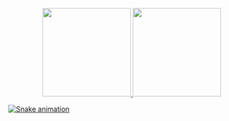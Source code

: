 <div align="center">
  <a href="https://github.com/Lcsbg16">
  <img height="180em" src="https://github-readme-stats.vercel.app/api?username=Lcsbg16&show_icons=true&theme=slateorange&include_all_commits=true&count_private=true"/>
  <img height="180em" src="https://github-readme-stats.vercel.app/api/top-langs/?username=Lcsbg16&layout=compact&langs_count=7&theme=slateorange"/>
</div>
  
  <div> 

 
  ![Snake animation](https://github.com/Lcsbg16/Lcsbg16/blob/output/github-contribution-grid-snake.svg)
 
</div>
